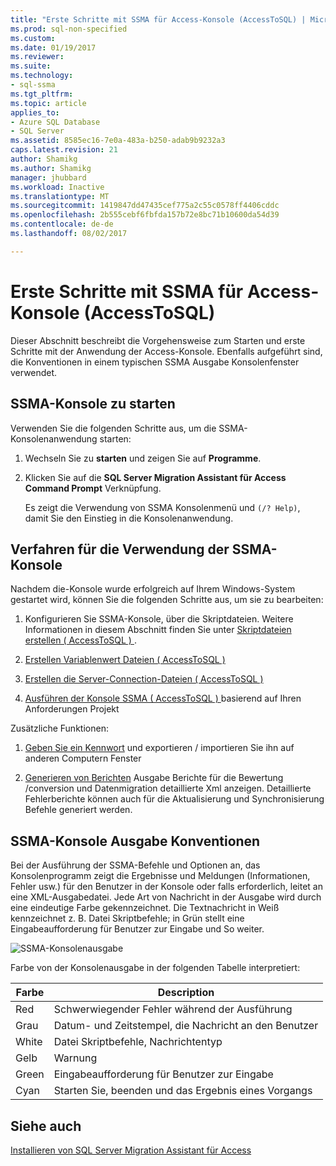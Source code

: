 ```yaml
---
title: "Erste Schritte mit SSMA für Access-Konsole (AccessToSQL) | Microsoft Docs"
ms.prod: sql-non-specified
ms.custom: 
ms.date: 01/19/2017
ms.reviewer: 
ms.suite: 
ms.technology:
- sql-ssma
ms.tgt_pltfrm: 
ms.topic: article
applies_to:
- Azure SQL Database
- SQL Server
ms.assetid: 8585ec16-7e0a-483a-b250-adab9b9232a3
caps.latest.revision: 21
author: Shamikg
ms.author: Shamikg
manager: jhubbard
ms.workload: Inactive
ms.translationtype: MT
ms.sourcegitcommit: 1419847dd47435cef775a2c55c0578ff4406cddc
ms.openlocfilehash: 2b555cebf6fbfda157b72e8bc71b10600da54d39
ms.contentlocale: de-de
ms.lasthandoff: 08/02/2017

---
```

# <a name="getting-started-with-ssma-for-access-console-accesstosql"></a>Erste Schritte mit SSMA für Access-Konsole (AccessToSQL)
Dieser Abschnitt beschreibt die Vorgehensweise zum Starten und erste Schritte mit der Anwendung der Access-Konsole. Ebenfalls aufgeführt sind, die Konventionen in einem typischen SSMA Ausgabe Konsolenfenster verwendet.  
  
## <a name="launching-ssma-console"></a>SSMA-Konsole zu starten  
Verwenden Sie die folgenden Schritte aus, um die SSMA-Konsolenanwendung starten:  
  
1.  Wechseln Sie zu **starten** und zeigen Sie auf **Programme**.  
  
2.  Klicken Sie auf die **SQL Server Migration Assistant für Access Command Prompt** Verknüpfung.  
  
    Es zeigt die Verwendung von SSMA Konsolenmenü und `(/? Help)`, damit Sie den Einstieg in die Konsolenanwendung.  
  
## <a name="procedure-for-using-the-ssma-console"></a>Verfahren für die Verwendung der SSMA-Konsole  
Nachdem die-Konsole wurde erfolgreich auf Ihrem Windows-System gestartet wird, können Sie die folgenden Schritte aus, um sie zu bearbeiten:  
  
1.  Konfigurieren Sie SSMA-Konsole, über die Skriptdateien. Weitere Informationen in diesem Abschnitt finden Sie unter [Skriptdateien erstellen &#40; AccessToSQL &#41; ](../../ssma/access/creating-script-files-accesstosql.md).  
  
2.  [Erstellen Variablenwert Dateien &#40; AccessToSQL &#41;](../../ssma/access/creating-variable-value-files-accesstosql.md)  
  
3.  [Erstellen die Server-Connection-Dateien &#40; AccessToSQL &#41;](../../ssma/access/creating-the-server-connection-files-accesstosql.md)  
  
4.  [Ausführen der Konsole SSMA &#40; AccessToSQL &#41; ](../../ssma/access/executing-the-ssma-console-accesstosql.md) basierend auf Ihren Anforderungen Projekt  
  
Zusätzliche Funktionen:  
  
1.  [Geben Sie ein Kennwort](http://msdn.microsoft.com/en-us/b099d0f9-dd37-4c87-8b6f-ed0177881ea4) und exportieren / importieren Sie ihn auf anderen Computern Fenster  
  
2.  [Generieren von Berichten](http://msdn.microsoft.com/en-us/abb4264a-622e-4215-af5b-14e309b8a399) Ausgabe Berichte für die Bewertung /conversion und Datenmigration detaillierte Xml anzeigen. Detaillierte Fehlerberichte können auch für die Aktualisierung und Synchronisierung Befehle generiert werden.  
  
## <a name="ssma-console-output-conventions"></a>SSMA-Konsole Ausgabe Konventionen  
Bei der Ausführung der SSMA-Befehle und Optionen an, das Konsolenprogramm zeigt die Ergebnisse und Meldungen (Informationen, Fehler usw.) für den Benutzer in der Konsole oder falls erforderlich, leitet an eine XML-Ausgabedatei. Jede Art von Nachricht in der Ausgabe wird durch eine eindeutige Farbe gekennzeichnet. Die Textnachricht in Weiß kennzeichnet z. B. Datei Skriptbefehle; in Grün stellt eine Eingabeaufforderung für Benutzer zur Eingabe und So weiter.  
  
![SSMA-Konsolenausgabe](../../ssma/access/media/ssmaconsoleoutput.jpg "SSMA-Konsolenausgabe")  
  
Farbe von der Konsolenausgabe in der folgenden Tabelle interpretiert:  
  
|Farbe|Description|  
|---------|---------------|  
|Red|Schwerwiegender Fehler während der Ausführung|  
|Grau|Datum- und Zeitstempel, die Nachricht an den Benutzer|  
|White|Datei Skriptbefehle, Nachrichtentyp|  
|Gelb|Warnung|  
|Green|Eingabeaufforderung für Benutzer zur Eingabe|  
|Cyan|Starten Sie, beenden und das Ergebnis eines Vorgangs|  
  
## <a name="see-also"></a>Siehe auch  
[Installieren von SQL Server Migration Assistant für Access](http://msdn.microsoft.com/en-us/dd50eebd-75df-4e0d-8c4d-88b511aae4c7)  
  

